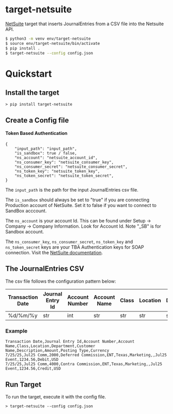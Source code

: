 # target-netsuite

[NetSuite](https://www.netsuite.com/) target that inserts JournalEntries from a CSV file into the Netsuite API.

```bash
$ python3 -m venv env/target-netsuite
$ source env/target-netsuite/bin/activate
$ pip install .
$ target-netsuite --config config.json
```

# Quickstart

## Install the target

```
> pip install target-netsuite
```

## Create a Config file
#### Token Based Authentication
```
{
    "input_path": "input_path",
    "is_sandbox": true / false,
    "ns_account": "netsuite_account_id",
    "ns_consumer_key": "netsuite_consumer_key",
    "ns_consumer_secret": "netsuite_consumer_secret",
    "ns_token_key": "netsuite_token_key",
    "ns_token_secret": "netsuite_token_secret",
}

```
The `input_path` is the path for the input JournalEntries csv file.

The `is_sandbox` should always be set to "true" if you are connecting Production account of NetSuite. Set it to false if you want to connect to SandBox acccount. 

The `ns_account` is your account Id. This can be found under Setup -> Company -> Company Information. Look for Account Id. Note "_SB" is for Sandbox account.

The `ns_consumer_key`, `ns_consumer_secret`, `ns_token_key` and `ns_token_secret` keys are your TBA Authentication keys for SOAP connection. Visit the [NetSuite documentation](https://support.cazoomi.com/hc/en-us/articles/360010093392-How-to-Setup-NetSuite-Token-Based-Authentication-as-Authentication-Type).


## The JournalEntries CSV

The csv file follows the configuration pattern below:

| Transaction Date | Journal Entry Id | Account Number | Account Name | Class | Location | Department | Customer Name | Description | Amount | Posting Type | Currency |
|------------------|------------------|----------------|--------------|-------|----------|------------|---------------|-------------|--------|--------------|----------|
| %d/%m/%y         | str              | int            | str          | str   | str      | str        | str           | str         | float  | credit/debit | 'AAA'    |


### Example
```
Transaction Date,Journal Entry Id,Account Number,Account Name,Class,Location,Department,Customer Name,Description,Amount,Posting Type,Currency
7/25/25,Jul25 Comm,2000,Deferred Commission,ENT,Texas,Marketing,,Jul25 Event,1234.56,Debit,USD
7/25/25,Jul25 Comm,4000,Contra Commission,ENT,Texas,Marketing,,Jul25 Event,1234.56,Credit,USD
```

## Run Target

To run the target, execute it with the config file.

```
> target-netsuite --config config.json
```
